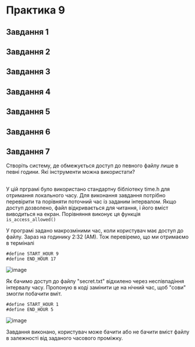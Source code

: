 # Практика 9
## Завдання 1
##
## Завдання 2
##
## Завдання 3
##
## Завдання 4
##
## Завдання 5
##
## Завдання 6
##
## Завдання 7
Створіть систему, де обмежується доступ до певного файлу лише в певні години. Які інструменти можна використати?
##

У цій прграмі було використано стандартну бібліотеку time.h для отримання локального часу. Для виконання завдання потрібно перевірити та порівняти поточний час із заданим інтервалом.
Якщо доступ дозволено, файл відкривається для читання, і
його вміст виводиться на екран. 
Порівняння виконує ця функція `is_access_allowed()`

У програмі задано макрозміними час, коли користувач має доступ до файлу. Зараз на годинику 2:32 (АМ). Тож перевіремо, що ми отримаємо в терміналі
```
#define START_HOUR 9
#define END_HOUR 17
```

![image](https://github.com/user-attachments/assets/c8c576e5-43ef-483d-a6f1-4decd08f8d19)

Як бачимо доступ до файлу "secret.txt" відхилено через неспівпадіння інтервалу часу. Пропоную в коді замінити це на нічний час, щоб "сови" змогли побачити вміт.

```
#define START_HOUR 1
#define END_HOUR 5
```
![image](https://github.com/user-attachments/assets/ca3663c1-b090-4e15-84d4-b5bd5d8a3bf7)

Завдання виконано, користувач може бачити або не бачити вміст файлу в залежності від заданого часового проміжку.
